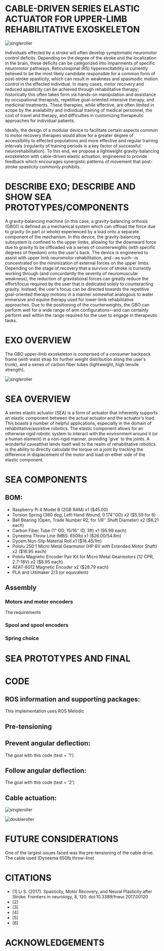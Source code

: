 # CABLE-DRIVEN SERIES ELASTIC ACTUATOR FOR UPPER-LIMB REHABILITATIVE EXOSKELETON

![singleroller](/images/triplefollerjoint.jpg)

Individuals effected by a stroke will often develop symptomatic neuromotor control deficits. Depending on the degree of the stroke and the localization in the brain, these deficits can be categorized into impairments of specific neuromotor pathways. Reticulospinal (RS) hyperexcitability is currently believed to be the most likely candidate responsible for a common form of post-stroke spasticity, which can result in weakness and spasmodic motion control in the effected individual. In many cases, motor recovery and reduced spasticity can be achieved through rehabilitative therapy; historically this often takes form via hands-on manipulation and assistance by occupational therapists, repetitive goal-oriented intensive therapy, and medicinal treatments. These therapies, while effective, are often limited in scope by the availability and individual training of medical personnel, the cost of travel and therapy, and difficulties in customizing therapeutic approaches for individual patients.

Ideally, the design of a modular device to facilitate certain aspects common to motor recovery therapies would allow for a greater degree of accessibility to effected populations and more effective and regular training intervals (regularity of training periods is a key factor of successful neurorehabilitation). To this end, we propose a lightweight gravity-balancing exoskeleton with cable-driven elastic actuation, engineered to provide feedback which encourages synergistic patterns of movement that post-stroke spasticity commonly prohibits.

# DESCRIBE EXO; DESCRIBE AND SHOW SEA PROTOTYPES/COMPONENTS
A gravity-balancing machine (in this case, a gravity-balancing orthosis (GBO)) is defined as a mechanical system which can offload the force due to gravity (in part or whole) experienced by a load onto a separate component of the mechanism. In this device, the gravity-balancing subsystem is confined to the upper limbs, allowing for the downward force due to gravity to be offloaded via a series of counterweights (with specific degrees of freedom) onto the user's back. The device is engineered to assist with upper limb neuromotor rehabilitation, and--as such--is concentrated on the minimization of external forces on the upper limbs. Depending on the stage of recovery that a survivor of stroke is currently working through (and concordantly the severity of neuromuscular weakness), the reduction of gravitational forces can greatly reduce the effort/focus required by the user that is dedicated solely to counteracting gravity. Instead, the user's focus can be directed towards the repetitive goal-oriented therapy motions in a manner somewhat analogous to water immersive and equine therapy used for lower-limb rehabilitative approaches. Due to the positioning of the counterweights, the GBO can perform well for a wide range of arm configurations--and can certainly perform well within the range required for the user to engage in therapeutic tasks.

# EXO OVERVIEW
The GBO upper-limb exoskeleton is comprised of a consumer backpack frame (with waist strap for further weight distribution along the user's trunk), and a series of carbon fiber tubes (lightweight, high tensile strength).

![singleroller](/images/exo2.jpeg)

# SEA OVERVIEW
A series elastic actuator (SEA) is a form of actuator that inherently supports an elastic component between the actual actuator and the actuator's load. This boasts a number of helpful applications, especially in the domain of rehabilitative/assistive robotics. The elastic component allows for an otherwise rigid robotic system to interact with the environment around it (or a human element) in a non-rigid manner, providing 'give' to the joints. A wonderful caveatthat lends itself well to the realm of rehabilitative robotics is the ability to directly calculate the torque on a joint by tracking the difference in displacement of the motor and load on either side of the elastic component.

# SEA COMPONENTS

## BOM:

* Raspberry Pi 4 Model B (2GB RAM) x1 ($45.00)
* Torsion Spring (360 deg, Left-Hand Wound, 0.174''OD) x2 ($5.59 for 6)
* Ball Bearing (Open, Trade Number R2, for 1/8'' Shaft Diameter) x2 ($6.21 each)
* Carbon Fiber Tube (1" OD, 15/16'' ID, 3ft) x1 (95.99 each)
* Dyneema Throw Line (MBS: 650lb) x1 ($26.00/54.8m)
* Dycem Non-Slip Material Roll x1 ($18.45/1m)
* Pololu 250:1 Micro Metal Gearmotor (HP 6V with Extended Motor Shaft) x2 ($16.95 each)
* Pololu Magnetic Encoder Pair Kit for Micro Metal Gearmotors (12 CPR, 2.7-18V) x2 ($8.95 each)
* AEAT-6012 Magnetic Encoder x2 ($28.79 each)
* PLA and Ultimaker 2/3 (or equivalent)

## Assembly



### Motors and motor encoders

The requirements

### Spool and spool encoders

### Spring choice



# SEA PROTOTYPES AND FINAL

# CODE

## ROS information and supporting packages:

This implementation uses ROS Melodic

## Pre-tensioning

## Prevent angular deflection:

The goal with this code (test = '1')

## Follow angular deflection:

The goal with this code (test = '2')

## Cable actuation:

![singleroller](/images/singleroller.jpg)

![doubleroller](/images/tripleroller.jpg)

# FUTURE CONSIDERATIONS

One of the largest issues faced was the pre-tensioning of the cable drive. The cable used (Dyneema 650lb throw-line)

# CITATIONS

* [1] Li S. (2017). Spasticity, Motor Recovery, and Neural Plasticity after Stroke. Frontiers in neurology, 8, 120. doi:10.3389/fneur.2017.00120
* [2]
* [3]
* [4]
* [5]
* [6]

# ACKNOWLEDGEMENTS
